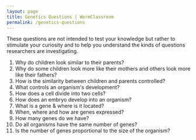 ```yaml
---
layout: page
title: Genetics Questions | WormClassroom
permalink: /genetics-questions
---
```

These questions are not intended to test your knowledge but rather to
stimulate your curiosity and to help you understand the kinds of
questions researchers are investigating.

1.  Why do children look similar to their parents?
2.  Why do some children look more like their mothers and others look
    more like their fathers?
3.  How is the similarity between children and parents controlled?
4.  What controls an organism\'s development?
5.  How does a cell divide into two cells?
6.  How does an embryo develop into an organism?
7.  What is a gene & where is it located?
8.  When, where and how are genes expressed?
9.  How many genes do we have?
10. Do all organisms have the same number of genes?
11. Is the number of genes proportional to the size of the organism?

 
